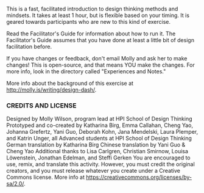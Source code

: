 This is a fast, facilitated introduction to design thinking methods and mindsets. It takes at least 1 hour, but is flexible based on your timing. It is geared towards participants who are new to this kind of exercise.

Read the Facilitator's Guide for information about how to run it. The Facilitator's Guide assumes that you have done at least a little bit of design facilitation before.

If you have changes or feedback, don't email Molly and ask her to make changes! This is open-source, and that means YOU make the changes. For more info, look in the directory called "Experiences and Notes."

More info about the background of this exercise at http://molly.is/writing/design-dash/.

### CREDITS AND LICENSE ###
Designed by Molly Wilson, program lead at HPI School of Design Thinking
Prototyped and co-created by Katharina Birg, Emma Callahan, Cheng Yao, Johanna Grefertz, Yani Guo, Deborah Kohn, Jana Mendelski, Laura Plemper, and Katrin Unger, all Advanced students at HPI School of Design Thinking
German translation by Katharina Birg
Chinese translation by Yani Guo & Cheng Yao
Additional thanks to Lisa Carlgren, Christian Smirnow, Louisa Löwenstein, Jonathan Edelman, and Steffi Gerken
You are encouraged to use, remix, and translate this activity. However, you must credit the original creators, and you must release whatever you create under a Creative Commons license. More info at https://creativecommons.org/licenses/by-sa/2.0/.
